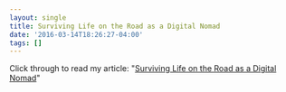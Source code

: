 ```yaml
---
layout: single
title: Surviving Life on the Road as a Digital Nomad
date: '2016-03-14T18:26:27-04:00'
tags: []
---
```


Click through to read my article: "[Surviving Life on the Road as a Digital Nomad](https://shift.infinite.red/surviving-life-on-the-road-as-a-digital-nomad-a9c3cb4f853c#.37lle8lx9)"
